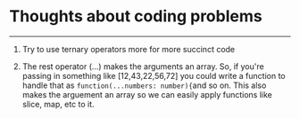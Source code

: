 # Thoughts about coding problems

---

1.  Try to use ternary operators more for more succinct code

2.  The rest operator (...) makes the arguments an array. So, if you're passing in something like [12,43,22,56,72]
    you could write a function to handle that as `function(...numbers: number){`and so on. This also makes the arguement an array so we can easily apply functions like slice, map, etc to it.
